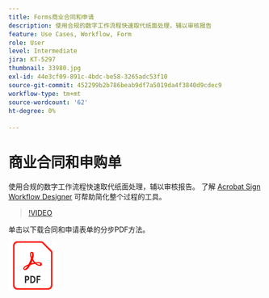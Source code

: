 ```yaml
---
title: Forms商业合同和申请
description: 使用合规的数字工作流程快速取代纸面处理，辅以审核报告
feature: Use Cases, Workflow, Form
role: User
level: Intermediate
jira: KT-5297
thumbnail: 33980.jpg
exl-id: 44e3cf09-891c-4bdc-be58-3265adc53f10
source-git-commit: 452299b2b786beab9df7a5019da4f3840d9cdec9
workflow-type: tm+mt
source-wordcount: '62'
ht-degree: 0%

---
```


# 商业合同和申购单

使用合规的数字工作流程快速取代纸面处理，辅以审核报告。 了解 [Acrobat Sign Workflow Designer](../admin/building-a-custom-workflow.md) 可帮助简化整个过程的工具。

>[!VIDEO](https://video.tv.adobe.com/v/33980?quality=12&learn=on&hidetitle=true)

单击以下载合同和申请表单的分步PDF方法。

[![下载PDF方法](../assets/acrobat_PDF_96.png)](../assets/adobe-sign_set_up_a_workflow_use_case.pdf)
